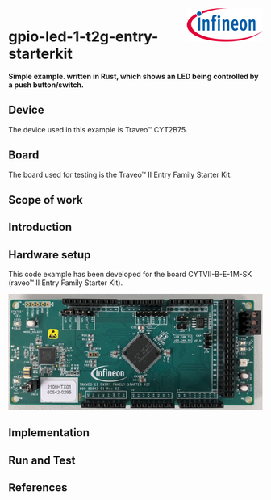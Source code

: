 <img src="./media/ifx-logo-600.gif" align="right" width="150" />  

#  gpio-led-1-t2g-entry-starterkit
**Simple example. written in Rust, which shows an LED being controlled by a push button/switch.**

## Device  
The device used in this example is Traveo™ CYT2B75.

## Board  
The board used for testing is the Traveo™ II Entry Family Starter Kit.

## Scope of work  

## Introduction  

## Hardware setup  
This code example has been developed for the board CYTVII-B-E-1M-SK (raveo™ II Entry Family Starter Kit).

<img src="./media/traveo-ii-entryfamily-starterkit.jpg" width="800" />

## Implementation

## Run and Test

## References
